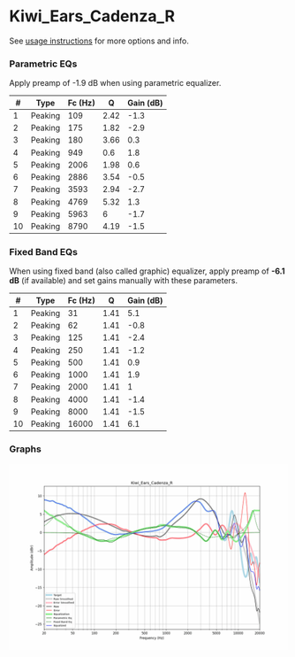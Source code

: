 # Kiwi_Ears_Cadenza_R
See [usage instructions](https://github.com/jaakkopasanen/AutoEq#usage) for more options and info.

### Parametric EQs
Apply preamp of -1.9 dB when using parametric equalizer.

|   # | Type    |   Fc (Hz) |    Q |   Gain (dB) |
|-----|---------|-----------|------|-------------|
|   1 | Peaking |       109 | 2.42 |        -1.3 |
|   2 | Peaking |       175 | 1.82 |        -2.9 |
|   3 | Peaking |       180 | 3.66 |         0.3 |
|   4 | Peaking |       949 | 0.6  |         1.8 |
|   5 | Peaking |      2006 | 1.98 |         0.6 |
|   6 | Peaking |      2886 | 3.54 |        -0.5 |
|   7 | Peaking |      3593 | 2.94 |        -2.7 |
|   8 | Peaking |      4769 | 5.32 |         1.3 |
|   9 | Peaking |      5963 | 6    |        -1.7 |
|  10 | Peaking |      8790 | 4.19 |        -1.5 |

### Fixed Band EQs
When using fixed band (also called graphic) equalizer, apply preamp of **-6.1 dB** (if available) and set gains manually with these parameters.

|   # | Type    |   Fc (Hz) |    Q |   Gain (dB) |
|-----|---------|-----------|------|-------------|
|   1 | Peaking |        31 | 1.41 |         5.1 |
|   2 | Peaking |        62 | 1.41 |        -0.8 |
|   3 | Peaking |       125 | 1.41 |        -2.4 |
|   4 | Peaking |       250 | 1.41 |        -1.2 |
|   5 | Peaking |       500 | 1.41 |         0.9 |
|   6 | Peaking |      1000 | 1.41 |         1.9 |
|   7 | Peaking |      2000 | 1.41 |         1   |
|   8 | Peaking |      4000 | 1.41 |        -1.4 |
|   9 | Peaking |      8000 | 1.41 |        -1.5 |
|  10 | Peaking |     16000 | 1.41 |         6.1 |

### Graphs
![](./Kiwi_Ears_Cadenza_R.png)
